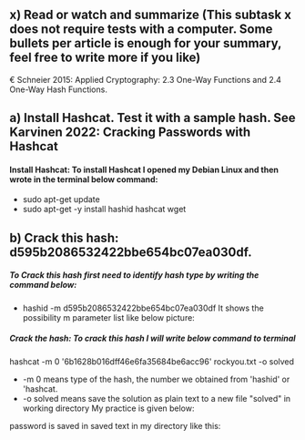 ## x) Read or watch and summarize (This subtask x does not require tests with a computer. Some bullets per article is enough for your summary, feel free to write more if you like)
€ Schneier 2015: Applied Cryptography: 2.3 One-Way Functions and 2.4 One-Way Hash Functions.
## a) Install Hashcat. Test it with a sample hash. See Karvinen 2022: Cracking Passwords with Hashcat
#### Install Hashcat: To install Hashcat I opened my Debian Linux and then wrote in the terminal below command:
* sudo apt-get update
* sudo apt-get -y install hashid hashcat wget

 
## b) Crack this hash: d595b2086532422bbe654bc07ea030df.
##### To Crack this hash first need to identify hash type by writing the command below:
* hashid -m d595b2086532422bbe654bc07ea030df
It shows the possibility m parameter list like below picture:

##### Crack the hash: To crack this hash I will write below command to terminal 
hashcat -m 0 '6b1628b016dff46e6fa35684be6acc96' rockyou.txt -o solved
* -m 0 means type of the hash, the number we obtained from 'hashid' or 'hashcat.
* -o solved means save the solution as plain text to a new file "solved" in working directory
My practice is given below:

password is saved in saved text in my directory like this:
